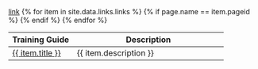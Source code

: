 <div>
  <a href="/">link</a>
        <table>
          <colgroup>
            <col width="30%" />
            <col width="70%" />
          </colgroup>
          <thead>
          <tr class="header">
            <th>Training Guide</th>
            <th>Description</th>
          </tr>
          </thead>
          <tbody>
            {% for item in site.data.links.links %}
            {% if page.name == item.pageid %}
            <tr>
              <td markdown="span"><a href="{{ item.url }}">{{ item.title }}</a></td>
              <td markdown="span">{{ item.description }}</td>
            </tr>    
            {% endif %}
            {% endfor %}
          </tbody>
        </table>
</div>

